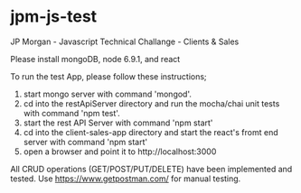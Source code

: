 # jpm-js-test
JP Morgan - Javascript Technical Challange - Clients &amp; Sales

Please install mongoDB, node 6.9.1, and react

To run the test App, please follow these instructions;

1) start mongo server with command 'mongod'.
2) cd into the restApiServer directory and run the mocha/chai unit tests with command 'npm test'.
3) start the rest API Server with command 'npm start'
4) cd into the client-sales-app directory and start the react's fromt end server with command 'npm start'
5) open a browser and point it to http://localhost:3000

All CRUD operations (GET/POST/PUT/DELETE) have been implemented and tested. Use https://www.getpostman.com/ for manual testing.
